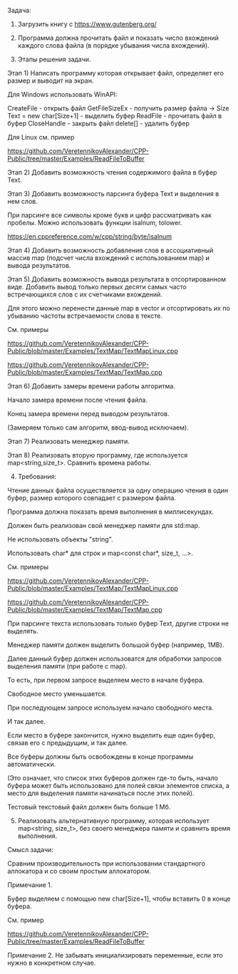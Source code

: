 Задача:

1) Загрузить книгу с https://www.gutenberg.org/

2) Программа должна прочитать файл и показать число вхождений каждого слова файла (в порядке убывания числа вхождений).

3) Этапы решения задачи.

Этап 1) Написать программу которая открывает файл, определяет его размер и выводит на экран.

Для Windows использовать WinAPI:

CreateFile - открыть файл
GetFileSizeEx - получить размер файла -> Size
Text = new char[Size+1] - выделить буфер
ReadFile - прочитать файл в буфер
CloseHandle - закрыть файл
delete[] - удалить буфер

Для Linux см. пример

https://github.com/VeretennikovAlexander/CPP-Public/tree/master/Examples/ReadFileToBuffer

Этап 2) Добавить возможность чтения содержимого файла в буфер Text.

Этап 3) Добавить возможность парсинга буфера Text и выделения в нем слов.

При парсинге все символы кроме букв и цифр рассматривать как пробелы.
Можно использовать функции isalnum, tolower.

https://en.cppreference.com/w/cpp/string/byte/isalnum

Этап 4) Добавить возможность добавления слов в ассоциативный массив map
(подсчет числа вхождений с использованием map) и вывода результатов.

Этап 5) Добавить возможность вывода результата в отсортированном виде.
Добавить вывод только первых десяти самых часто встречающихся слов с их счетчиками вхождений.

Для этого можно перенести данные map в vector и отсортировать их по убыванию частоты встречаемости слова в тексте.

См. примеры

https://github.com/VeretennikovAlexander/CPP-Public/blob/master/Examples/TextMap/TextMapLinux.cpp

https://github.com/VeretennikovAlexander/CPP-Public/blob/master/Examples/TextMap/TextMap.cpp

Этап 6) Добавить замеры времени работы алгоритма.

Начало замера времени после чтения файла.

Конец замера времени перед выводом результатов.

(Замеряем только сам алгоритм, ввод-вывод исключаем).

Этап 7) Реализовать менеджер памяти.

Этап 8) Реализовать вторую программу, где используется map<string,size_t>.
Сравнить времена работы.

4) Требования:

Чтение данных файла осуществляется за одну операцию чтения в один буфер, размер которого совпадает с размером файла.

Программа должна показать время выполнения в миллисекундах.

Должен быть реализован свой менеджер памяти для std:map.

Не использовать объекты "string".

Использовать char* для строк и map<const char*, size_t, ...>.

См. примеры

https://github.com/VeretennikovAlexander/CPP-Public/blob/master/Examples/TextMap/TextMapLinux.cpp

https://github.com/VeretennikovAlexander/CPP-Public/blob/master/Examples/TextMap/TextMap.cpp

При парсинге текста использовать только буфер Text, другие строки не выделять.

Менеджер памяти должен выделить большой буфер (например, 1MB).

Далее данный буфер должен использоватся для обработки запросов выделения памяти (при работе с map).

То есть, при первом запросе выделяем место в начале буфера.

Свободное место уменьшается.

При последующем запросе используем начало свободного места.

И так далее.

Если место в буфере закончится, нужно выделить еще один буфер, связав его с предыдущим, и так далее.

Все буферы должны быть освобождены в конце программы автоматически.

(Это означает, что список этих буферов должен где-то быть, начало буфера может быть использовано для полей связи элементов списка, а место
для выделения памяти начинаться после этих полей).

Тестовый текстовый файл должен быть больше 1 Мб.

5) Реализовать альтернативную программу, которая использует map<string, size_t>, без своего менеджера памяти
и сравнить время выполнения.

Смысл задачи:

Сравним производительность при использовании стандартного аллокатора и со своим простым аллокатором.

Примечание 1.

Буфер выделяем с помощью new char[Size+1], чтобы вставить 0 в конце буфера.

См. пример

https://github.com/VeretennikovAlexander/CPP-Public/tree/master/Examples/ReadFileToBuffer

Примечание 2.
Не забывать инициализировать переменные, если это нужно в конкретном случае.


